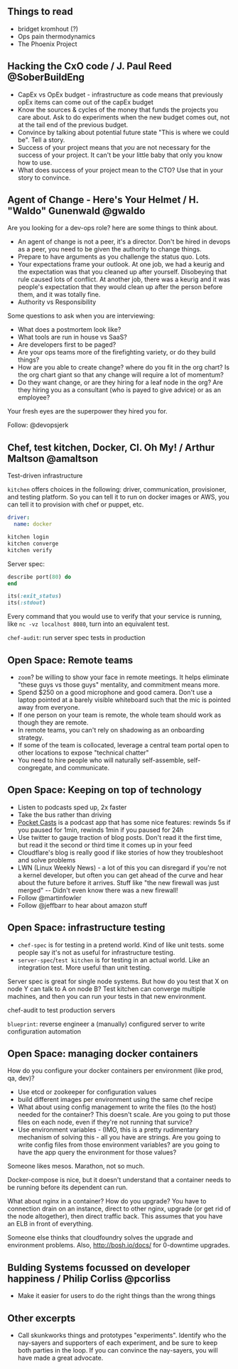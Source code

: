 Things to read
---------

* bridget kromhout (?)
* Ops pain thermodynamics
* The Phoenix Project

Hacking the CxO code / J. Paul Reed @SoberBuildEng
---------

* CapEx vs OpEx budget - infrastructure as code means that previously opEx items
  can come out of the capEx budget
* Know the sources & cycles of the money that funds the projects you care about.
  Ask to do experiments when the new budget comes out, not at the tail end of
  the previous budget.
* Convince by talking about potential future state "This is where we could be".
  Tell a story.
* Success of your project means that *you* are not necessary for the success of
  your project. It can't be your little baby that only you know how to use.
* What does success of your project mean to the CTO? Use that in your story to
  convince.

Agent of Change - Here's Your Helmet / H. "Waldo" Gunenwald @gwaldo
----------

Are you looking for a dev-ops role? here are some things to think about.
* An agent of change is not a peer, it's a director. Don't be hired in devops as
  a peer, you need to be given the authority to change things.
* Prepare to have arguments as you challenge the status quo. Lots.
* Your expectations frame your outlook. At one job, we had a keurig and the
  expectation was that you cleaned up after yourself. Disobeying that rule
  caused lots of conflict. At another job, there was a keurig and it was
  people's expectation that they would clean up after the person before them,
  and it was totally fine.
* Authority vs Responsibility

Some questions to ask when you are interviewing:
* What does a postmortem look like?
* What tools are run in house vs SaaS?
* Are developers first to be paged?
* Are your ops teams more of the firefighting variety, or do they build things?
* How are you able to create change? where do you fit in the org chart? Is the
  org chart giant so that any change will require a lot of momentum?
* Do they want change, or are they hiring for a leaf node in the org? Are they
  hiring you as a consultant (who is payed to give advice) or as an employee?

Your fresh eyes are the superpower they hired you for.

Follow: @devopsjerk

Chef, test kitchen, Docker, CI. Oh My! / Arthur Maltson @amaltson
---------

Test-driven infrastructure

`kitchen` offers choices in the following: driver, communication, provisioner,
and testing platform. So you can tell it to run on docker images or AWS, you can
tell it to provision with chef or puppet, etc.

```yaml
driver:
  name: docker
```

```bash
kitchen login
kitchen converge
kitchen verify
```

Server spec:

```ruby
describe port(80) do
end

its(:exit_status)
its(:stdout)
```

Every command that you would use to verify that your service is running, like
`nc -vz localhost 8080`, turn into an equivalent test.

`chef-audit`: run server spec tests in production

Open Space: Remote teams
-----------

* `zoom`? be willing to show your face in remote meetings. It helps eliminate
  "these guys vs those guys" mentality, and commitment means more.
* Spend $250 on a good microphone and good camera. Don't use a laptop pointed at
  a barely visible whiteboard such that the mic is pointed away from everyone.
* If one person on your team is remote, the whole team should work as though
  they are remote.
* In remote teams, you can't rely on shadowing as an onboarding strategy.
* If some of the team is collocated, leverage a central team portal open to
  other locations to expose "technical chatter"
* You need to hire people who will naturally self-assemble, self-congregate, and
  communicate.

Open Space: Keeping on top of technology
---------

* Listen to podcasts sped up, 2x faster
* Take the bus rather than driving
* [Pocket Casts](https://play.google.com/store/apps/details?id=au.com.shiftyjelly.pocketcasts&hl=en)
  is a podcast app that has some nice features: rewinds 5s if you paused for
  1min, rewinds 1min if you paused for 24h
* Use twitter to gauge traction of blog posts. Don't read it the first time, but
  read it the second or third time it comes up in your feed
* Cloudflare's blog is really good if like stories of how they troubleshoot and
  solve problems
* LWN (Linux Weekly News) - a lot of this you can disregard if you're not a
  kernel developer, but often you can get ahead of the curve and hear about the
  future before it arrives. Stuff like "the new firewall was just merged" --
  Didn't even know there was a new firewall!
* Follow @martinfowler
* Follow @jeffbarr to hear about amazon stuff

Open Space: infrastructure testing
-------

* `chef-spec` is for testing in a pretend world. Kind of like unit tests. some
  people say it's not as useful for infrastructure testing.
* `server-spec`/`test kitchen` is for testing in an actual world. Like an
  integration test. More useful than unit testing.

Server spec is great for single node systems. But how do you test that X on node
Y can talk to A on node B? Test kitchen can converge multiple machines, and then
you can run your tests in that new environment.

chef-audit to test production servers

`blueprint`: reverse engineer a (manually) configured server to write
configuration automation

Open Space: managing docker containers
-----

How do you configure your docker containers per environment (like prod, qa,
dev)?

* Use etcd or zookeeper for configuration values
* build different images per environment using the same chef recipe
* What about using config management to write the files (to the host) needed for
  the container? This doesn't scale. Are you going to put those files on each
  node, even if they're not running that survice?
* Use environment variables - (IMO, this is a pretty rudimentary mechanism of
  solving this - all you have are strings. Are you going to write config files
  from those environment variables? are you going to have the app query the
  environment for those values?

Someone likes mesos. Marathon, not so much.

Docker-compose is nice, but it doesn't understand that a container needs to be
running before its dependent can run.

What about nginx in a container? How do you upgrade? You have to connection
drain on an instance, direct to other nginx, upgrade (or get rid of the node
altogether), then direct traffic back. This assumes that you have an ELB in
front of everything.

Someone else thinks that cloudfoundry solves the upgrade and environment
problems. Also, http://bosh.io/docs/ for 0-downtime upgrades.


Bulding Systems focussed on developer happiness / Philip Corliss @pcorliss
------

* Make it easier for users to do the right things than the wrong things

Other excerpts
-----

* Call skunkworks things and prototypes "experiments". Identify who the
  nay-sayers and supporters of each experiment, and be sure to keep both parties
  in the loop. If you can convince the nay-sayers, you will have made a great
  advocate.
